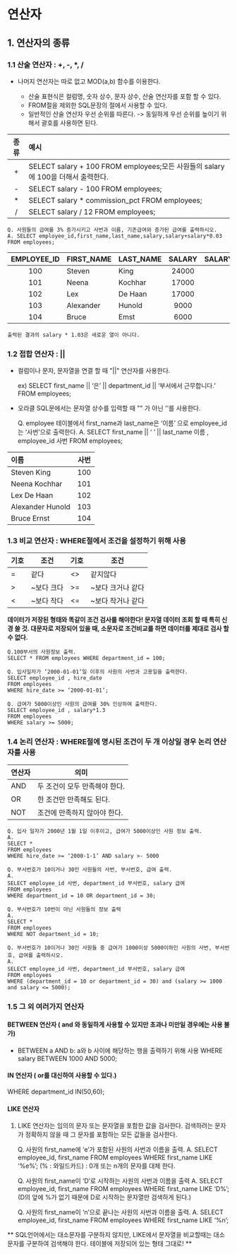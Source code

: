 # **연산자**

## **1. 연산자의 종류**

### 1.1 산술 연산자 : +, -, *, /

- 나머지 연산자는 따로 없고 MOD(a,b) 함수를 이용한다.

	- 산술 표현식은 컬럼명, 숫자 상수, 문자 상수, 산술 연산자를 포함 할 수 있다.
	- FROM절을 제외한 SQL문장의 절에서 사용할 수 있다.
	- 일반적인 산술 연산자 우선 순위를 따른다.  -> 동일하게 우선 순위를 높이기 위해서 괄호를 사용하면 된다.

|종류|예시|
|:----:|:--------------------------------------------------|
|+|SELECT salary + 100 FROM employees;모든 사원들의 salary에 100을 더해서 출력한다.|
|-|SELECT salary - 100 FROM employees;|
|*|SELECT salary * commission_pct FROM employees;|
|/|SELECT salary / 12 FROM employees;|


	Q. 사원들의 급여를 3% 증가시키고 사번과 이름, 기존급여와 증가된 급여를 출력하시오.
	A. SELECT employee_id,first_name,last_name,salary,salary+salary*0.03 FROM employees;

|EMPLOYEE_ID|FIRST_NAME|LAST_NAME|SALARY|SALARY+SALARY*0.03|
|:------------:|:----------|:----------|:----------:|:---------------:|
|100|Steven|King|24000|24720|
|101|Neena|Kochhar|17000|17510|
|102|Lex|De Haan|17000|17510|
|103|Alexander|Hunold|9000|9270|
|104|Bruce|Emst|6000|6180|

	출력된 결과의 salary * 1.03은 새로운 열이 아니다.



### 1.2 접합 연산자 : ||
- 컬럼이나 문자, 문자열을 연결 할 때 "||" 연산자를 사용한다.

	ex) SELECT first_name || ‘은’ || department_id || ‘부서에서 근무합니다.’ 
	FROM employees;

- 오라클 SQL문에서는 문자열 상수를 입력할 때 "" 가 아닌 ''를 사용한다.

	Q. employee 테이블에서 first_name과 last_name은 ‘이름’ 으로 employee_id는 ‘사번’으로 출력한다.
	A. 
	SELECT first_name || ‘ ’ ||  last_name 이름 , employee_id 사번
	FROM employees;

|이름|사번|
|:-----------------|:----:|
|Steven King|100|
|Neena Kochhar|101|
|Lex De Haan|102|
|Alexander Hunold|103|
|Bruce Ernst|104|



### 1.3 비교 연산자 : WHERE절에서 조건을 설정하기 위해 사용

|기호|조건|기호|조건|
|----|----------|----|-----------------|
|=|같다|<>|같지않다|
|>|~보다 크다|>=|~보다 크거나 같다|
|<|~보다 작다|<=|~보다 작거나 같다|

**데이터가 저장된 형태와 똑같이 조건 검사를 해야한다! 문자열 데이터 조회 할 때 특히 신경 쓸 것.
   대문자로 저장되어 있을 때, 소문자로 조건비교를 하면 데이터를 제대로 검사 할 수 없다.**

	Q.100부서의 사원정보 출력.
	SELECT * FROM employees WHERE department_id = 100;

	Q. 입사일자가 ‘2000-01-01’일 이후의 사원의 사번과 고용일을 출력한다.
	SELECT employee_id , hire_date  
	FROM employees 
	WHERE hire_date >= ‘2000-01-01’;

	Q. 급여가 5000이상인 사원의 급여를 30% 인상하여 출력한다.
	SELECT employee_id , salary*1.3 
	FROM employees 
	WHERE salary >= 5000;



### 1.4 논리 연산자 : WHERE절에 명시된 조건이 두 개 이상일 경우 논리 연산자를 사용

|연산자|의미|
|------|-----------------------------------------|
|AND|두 조건이 모두 만족해야 한다.|
|OR|한 조건만 만족해도 된다.|
|NOT|조건에 만족하지 않아야 한다.|

	Q. 입사 일자가 2000년 1월 1일 이후이고, 급여가 5000이상인 사원 정보 출력.
	A.
	SELECT * 
	FROM employees 
	WHERE hire_date >= ‘2000-1-1’ AND salary >- 5000

	Q. 부서번호가 10이거나 30인 사원들의 사번, 부서번호, 급여 출력.
	A.
	SELECT employee_id 사번, department_id 부서번호, salary 급여
	FROM employees
	WHERE department_id = 10 OR department_id = 30;

	Q. 부서번호가 10번이 아닌 사원들의 정보 출력
	A.
	SELECT * 
	FROM employees 
	WHERE NOT department_id = 10;

	Q. 부서번호가 10이거나 30인 사원들 중 급여가 1000이상 5000이하인 사원의 사번, 부서번호, 급여를 출력하시오.
	A.
	SELECT employee_id 사번, department_id 부서번호, salary 급여 
	FROM employees
	WHERE (department_id = 10 or department_id = 30) and (salary >= 1000 and salary <= 5000);


### 1.5 그 외 여러가지 연산자

#### BETWEEN 연산자 ( and 와 동일하게 사용할 수 있지만 초과나 미만일 경우에는 사용 불가)
- BETWEEN a AND b: a와 b 사이에 해당하는 행을 출력하기 위해 사용
WHERE salary BETWEEN 1000 AND 5000;  

#### IN 연산자 ( or를 대신하여 사용할 수 있다.)
WHERE department_id IN(50,60);

#### LIKE 연산자
1) LIKE 연산자는 임의의 문자 또는 문자열을 포함한 값을 검사한다.
검색하려는 문자가 정확하지 않을 때 그 문자를 포함하는 모든 값들을 검사한다.

	Q. 사원의 first_name에 ‘e’가 포함된 사원의 사번과 이름을 출력.
	A.
	SELECT employee_id, first_name
	FROM employees
	WHERE first_name LIKE ‘%e%’;
	(% : 와일드카드) : 0개 또는 n개의 문자를 대체 한다.

	Q. 사원의 first_name이 ‘D’로 시작하는 사원의 사번과 이름을 출력
	A.
	SELECT employee_id, first_name
	FROM employees
	WHERE first_name LIKE ‘D%’;
	(D의 앞에 %가 없기 때문에 D로 시작하는 문자열만 검색하게 된다.)

	Q. 사원의 first_name이 ‘n’으로 끝나는 사원의 사번과 이름을 출력.
	A.
	SELECT employee_id, first_name
	FROM employees
	WHERE first_name LIKE ‘%n’;

** SQL언어에서는 대소문자를 구분하지 않지만, LIKE에서 문자열을 비교할때는 대소문자를 구분하여 검색해야 한다.
테이블에 저장되어 있는 형태 그대로! **



